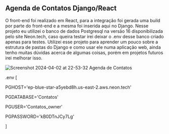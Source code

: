 ## Agenda de Contatos Django/React

O front-end foi realizado em React, para a integração foi gerada uma build por parte do front-end e a mesma foi inserida aqui no Django.
Nesse projeto eu utilizei o banco de dados Postgresql na versão 16 disponibilizada pelo site Neon.tech, caso queira testar irei deixar o .env desse banco criado apenas para testes.
Utilizei esse projeto para aprender um pouco sobre a estrutura de pastas do Django e como usar ele numa aplicação web, ainda tenho muitas dúvidas acerca de algumas coisas, porém em projetos futuros irei melhorar isso.

![Screenshot 2024-04-02 at 22-53-32 Agenda de Contatos](https://github.com/accsj/Contatos-Django/assets/109449153/84fe15a6-f24f-4bf2-b534-cfe64ec51abe)



.env [

  PGHOST='ep-blue-star-a5yebd8h.us-east-2.aws.neon.tech'
  
  PGDATABASE='Contatos'
  
  PGUSER='Contatos_owner'
  
  PGPASSWORD='kB0DTnJCy7Lg'
  
]
